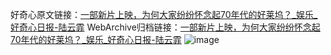 好奇心原文链接：[一部新片上映，为何大家纷纷怀念起70年代的好莱坞？_娱乐_好奇心日报-陆云霏](https://www.qdaily.com/articles/3457.html)
WebArchive归档链接：[一部新片上映，为何大家纷纷怀念起70年代的好莱坞？_娱乐_好奇心日报-陆云霏](http://web.archive.org/web/20190623152238/https://www.qdaily.com/articles/3457.html)
![image](http://ww3.sinaimg.cn/large/007d5XDply1g3vb0juc37j30u02ytkjl)